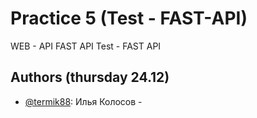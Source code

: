 # Practice 5 (Test - FAST-API)

WEB - API
FAST API
Test - FAST API

## Authors (thursday 24.12)

- [@termik88](https://github.com/termik88): Илья Колосов -


